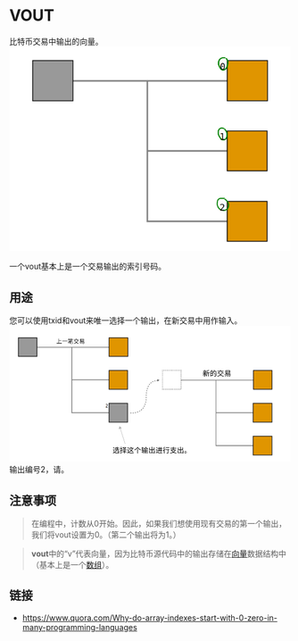 # VOUT
比特币交易中输出的向量。
![VOUT-1.png](img/VOUT-1.png)

一个vout基本上是一个交易输出的索引号码。

## 用途

您可以使用txid和vout来唯一选择一个输出，在新交易中用作输入。
![VOUT-2.png](img/VOUT-2%20(1).png)
输出编号2，请。

## 注意事项
>在编程中，计数从0开始。因此，如果我们想使用现有交易的第一个输出，我们将vout设置为0。（第二个输出将为1。）

>**vout**中的“v”代表向量，因为比特币源代码中的输出存储在[向量](http://www.cplusplus.com/reference/vector/vector/)数据结构中（基本上是一个[数组](https://www.go4expert.com/articles/array-vector-stack-data-structures-t27921/)）。

## 链接

* https://www.quora.com/Why-do-array-indexes-start-with-0-zero-in-many-programming-languages
